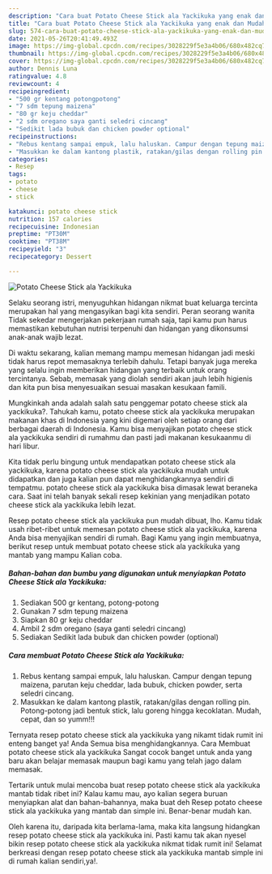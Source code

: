 ```yaml
---
description: "Cara buat Potato Cheese Stick ala Yackikuka yang enak dan Mudah Dibuat"
title: "Cara buat Potato Cheese Stick ala Yackikuka yang enak dan Mudah Dibuat"
slug: 574-cara-buat-potato-cheese-stick-ala-yackikuka-yang-enak-dan-mudah-dibuat
date: 2021-05-26T20:41:49.493Z
image: https://img-global.cpcdn.com/recipes/3028229f5e3a4b06/680x482cq70/potato-cheese-stick-ala-yackikuka-foto-resep-utama.jpg
thumbnail: https://img-global.cpcdn.com/recipes/3028229f5e3a4b06/680x482cq70/potato-cheese-stick-ala-yackikuka-foto-resep-utama.jpg
cover: https://img-global.cpcdn.com/recipes/3028229f5e3a4b06/680x482cq70/potato-cheese-stick-ala-yackikuka-foto-resep-utama.jpg
author: Dennis Luna
ratingvalue: 4.8
reviewcount: 4
recipeingredient:
- "500 gr kentang potongpotong"
- "7 sdm tepung maizena"
- "80 gr keju cheddar"
- "2 sdm oregano saya ganti seledri cincang"
- "Sedikit lada bubuk dan chicken powder optional"
recipeinstructions:
- "Rebus kentang sampai empuk, lalu haluskan. Campur dengan tepung maizena, parutan keju cheddar, lada bubuk, chicken powder, serta seledri cincang."
- "Masukkan ke dalam kantong plastik, ratakan/gilas dengan rolling pin. Potong-potong jadi bentuk stick, lalu goreng hingga kecoklatan. Mudah, cepat, dan so yumm!!!"
categories:
- Resep
tags:
- potato
- cheese
- stick

katakunci: potato cheese stick 
nutrition: 157 calories
recipecuisine: Indonesian
preptime: "PT30M"
cooktime: "PT38M"
recipeyield: "3"
recipecategory: Dessert

---
```



![Potato Cheese Stick ala Yackikuka](https://img-global.cpcdn.com/recipes/3028229f5e3a4b06/680x482cq70/potato-cheese-stick-ala-yackikuka-foto-resep-utama.jpg)

Selaku seorang istri, menyuguhkan hidangan nikmat buat keluarga tercinta merupakan hal yang mengasyikan bagi kita sendiri. Peran seorang  wanita Tidak sekedar mengerjakan pekerjaan rumah saja, tapi kamu pun harus memastikan kebutuhan nutrisi terpenuhi dan hidangan yang dikonsumsi anak-anak wajib lezat.

Di waktu  sekarang, kalian memang mampu memesan hidangan jadi meski tidak harus repot memasaknya terlebih dahulu. Tetapi banyak juga mereka yang selalu ingin memberikan hidangan yang terbaik untuk orang tercintanya. Sebab, memasak yang diolah sendiri akan jauh lebih higienis dan kita pun bisa menyesuaikan sesuai masakan kesukaan famili. 



Mungkinkah anda adalah salah satu penggemar potato cheese stick ala yackikuka?. Tahukah kamu, potato cheese stick ala yackikuka merupakan makanan khas di Indonesia yang kini digemari oleh setiap orang dari berbagai daerah di Indonesia. Kamu bisa menyajikan potato cheese stick ala yackikuka sendiri di rumahmu dan pasti jadi makanan kesukaanmu di hari libur.

Kita tidak perlu bingung untuk mendapatkan potato cheese stick ala yackikuka, karena potato cheese stick ala yackikuka mudah untuk didapatkan dan juga kalian pun dapat menghidangkannya sendiri di tempatmu. potato cheese stick ala yackikuka bisa dimasak lewat beraneka cara. Saat ini telah banyak sekali resep kekinian yang menjadikan potato cheese stick ala yackikuka lebih lezat.

Resep potato cheese stick ala yackikuka pun mudah dibuat, lho. Kamu tidak usah ribet-ribet untuk memesan potato cheese stick ala yackikuka, karena Anda bisa menyajikan sendiri di rumah. Bagi Kamu yang ingin membuatnya, berikut resep untuk membuat potato cheese stick ala yackikuka yang mantab yang mampu Kalian coba.

<!--inarticleads1-->

##### Bahan-bahan dan bumbu yang digunakan untuk menyiapkan Potato Cheese Stick ala Yackikuka:

1. Sediakan 500 gr kentang, potong-potong
1. Gunakan 7 sdm tepung maizena
1. Siapkan 80 gr keju cheddar
1. Ambil 2 sdm oregano (saya ganti seledri cincang)
1. Sediakan Sedikit lada bubuk dan chicken powder (optional)




<!--inarticleads2-->

##### Cara membuat Potato Cheese Stick ala Yackikuka:

1. Rebus kentang sampai empuk, lalu haluskan. Campur dengan tepung maizena, parutan keju cheddar, lada bubuk, chicken powder, serta seledri cincang.
1. Masukkan ke dalam kantong plastik, ratakan/gilas dengan rolling pin. Potong-potong jadi bentuk stick, lalu goreng hingga kecoklatan. Mudah, cepat, dan so yumm!!!




Ternyata resep potato cheese stick ala yackikuka yang nikamt tidak rumit ini enteng banget ya! Anda Semua bisa menghidangkannya. Cara Membuat potato cheese stick ala yackikuka Sangat cocok banget untuk anda yang baru akan belajar memasak maupun bagi kamu yang telah jago dalam memasak.

Tertarik untuk mulai mencoba buat resep potato cheese stick ala yackikuka mantab tidak ribet ini? Kalau kamu mau, ayo kalian segera buruan menyiapkan alat dan bahan-bahannya, maka buat deh Resep potato cheese stick ala yackikuka yang mantab dan simple ini. Benar-benar mudah kan. 

Oleh karena itu, daripada kita berlama-lama, maka kita langsung hidangkan resep potato cheese stick ala yackikuka ini. Pasti kamu tak akan nyesel bikin resep potato cheese stick ala yackikuka nikmat tidak rumit ini! Selamat berkreasi dengan resep potato cheese stick ala yackikuka mantab simple ini di rumah kalian sendiri,ya!.

